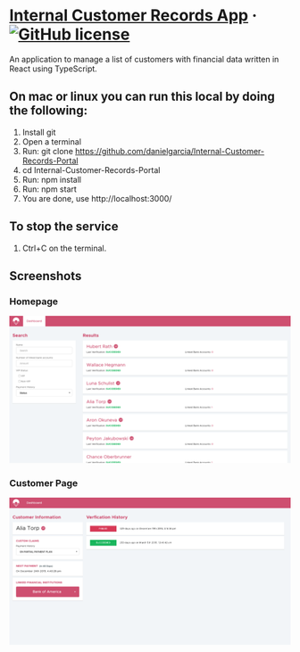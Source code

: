 # [Internal Customer Records App](http://records.dagasoft.com) &middot; [![GitHub license](https://img.shields.io/badge/license-MIT-blue.svg)](https://github.com/facebook/react/blob/master/LICENSE)

An application to manage a list of customers with financial data written in React using TypeScript.

## On mac or linux you can run this local by doing the following:
1. Install git
2. Open a terminal
3. Run: git clone https://github.com/danielgarcia/Internal-Customer-Records-Portal
4. cd Internal-Customer-Records-Portal
5. Run: npm install
6. Run: npm start
7.  You are done, use http://localhost:3000/

## To stop the service
1. Ctrl+C on the terminal.

## Screenshots

### Homepage
<p align='left'>
<img src='https://raw.githubusercontent.com/danielgarcia/Internal-Customer-Records-Portal/master/homepage.png' width='600' alt='Homepage'>
</p>

### Customer Page
<p align='left'>
<img src='https://raw.githubusercontent.com/danielgarcia/Internal-Customer-Records-Portal/master/customer_page.png' width='600' alt='Customer Page'>
</p>